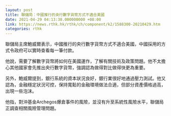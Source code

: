 ```yaml
---
layout: post
title: 聯儲局：中國推行的央行數字貨幣方式不適合美國
date: 2021-04-29 04:13:38.000000000 +08:00
link: https://news.rthk.hk/rthk/ch/component/k2/1588300-20210429.htm
categories: rthk
---
```


聯儲局主席鮑威爾表示，中國推行的央行數字貨幣方式不適合美國，中國採用的方式令政府可以實時查看每一筆付款。

他說，需要了解數字貨幣將如何在美國運作，了解有關技術及政策問題。他不太擔心其他國家會先推出央行數字貨幣，強調認為做得對比做得快更為重要。

另外，鮑威爾提到，銀行系統的資本狀況良好，銀行業很好地通過壓力測試。他又認為，金融穩定狀況可控，保持寬鬆的金融環境做法合適，但部分資產價格過高，出現一些泡沫。

他指，對沖基金Archegos爆倉事件的風險，並沒有升至系統性風險水平，聯儲局正調查相關風險管理問題。
